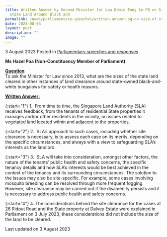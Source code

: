 ```yaml
---
title: Written Answer by Second Minister for Law Edwin Tong to PQ on Size of
  State Land Around Black and
permalink: /news/parliamentary-speeches/written-answer-pq-on-size-of-state-land-cleared-around-black-and-white/
date: 2023-08-03
layout: post
description: ""
image: ""
---
```

3 August 2023 Posted in [Parliamentary speeches and responses](/news/parliamentary-speeches) 

<b>Ms Hazel Poa (Non-Constituency Member of Parliament)</b>

<b><u>Question</u></b>
<br>To ask the Minister for Law since 2013, what are the sizes of the state land cleared in other instances of land clearance around state-owned black-and-white bungalows for safety or health reasons.

<b><u>Written Answer:</u></b>

{:start="1"}
1.&nbsp; From time to time, the Singapore Land Authority (SLA) receives feedback, from the tenants of residential State properties it manages and/or other residents in the vicinity, on issues related to vegetated land located within and adjacent to the properties.

{:start="2"}
2.&nbsp; SLA’s approach to such cases, including whether site clearance is necessary, is to assess each case on its merits, depending on the specific circumstances, and always with a view to safeguarding SLA’s interests as the landlord.

{:start="3"}
3.&nbsp; SLA will take into consideration, amongst other factors, the nature of the tenants’ public health and safety concerns, the specific tenancy details and how SLA’s interests would be best achieved in the context of the tenancy and its surrounding circumstances. The solution to the issues may also be site-specific. For example, some cases involving mosquito breeding can be resolved through more frequent fogging. However, site clearance may be carried out if the disamenity persists and it is necessary to address public health and safety concerns.

{:start="4"}
4. The considerations behind the site clearance for the cases at 26 Ridout Road and the State property at Dalvey Estate were explained in Parliament on 3 July 2023; these considerations did not include the size of the land to be cleared.

<p class="right-side-updated">Last updated on 3 August 2023</p>